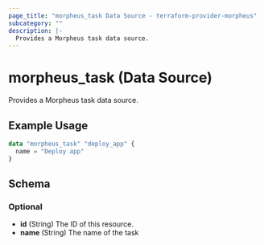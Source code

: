 ```yaml
---
page_title: "morpheus_task Data Source - terraform-provider-morpheus"
subcategory: ""
description: |-
  Provides a Morpheus task data source.
---
```


# morpheus_task (Data Source)

Provides a Morpheus task data source.

## Example Usage

```terraform
data "morpheus_task" "deploy_app" {
  name = "Deploy app"
}
```

<!-- schema generated by tfplugindocs -->
## Schema

### Optional

- **id** (String) The ID of this resource.
- **name** (String) The name of the task
